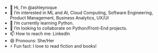 - 👋 Hi, I’m @ashleyroque
- 👀 I’m interested in ML and AI, Cloud Computing, Software Engineering, Product Management, Business Analytics, UX/UI 
- 🌱 I’m currently learning Python. 
- 💞️ I’m looking to collaborate on Python/Front-End projects.
- 📫 How to reach me: LinkedIn
- 😄 Pronouns: She/Her
- ⚡ Fun fact: I love to read fiction and books! 

<!---
ashleyroque/ashleyroque is a ✨ special ✨ repository because its `README.md` (this file) appears on your GitHub profile.
You can click the Preview link to take a look at your changes.
--->
